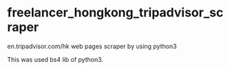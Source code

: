 # freelancer_hongkong_tripadvisor_scraper
en.tripadvisor.com/hk web pages scraper by using python3

This was used bs4 lib of python3.
